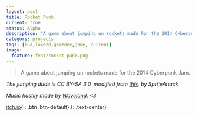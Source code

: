 ```yaml
---
layout: post
title: Rocket Punk
current: true
status: Alpha
description: "A game about jumping on rockets made for the 2014 Cyberpunk Jam."
category: projects
tags: [lua,love2d,gamedev,game, current]
image:
  feature: feat/rocket-punk.png
---
```


> A game about jumping on rockets made for the 2014 Cyberpunk Jam.

*The jumping dude is CC BY-SA 3.0, modified from [this](http://opengameart.org/content/crash-test-dummy), by SpriteAttack.*

*Music hastily made by [Waveland](http://waveland.bandcamp.com/). <3*

[itch.io](http://lemtzas.itch.io/rocket-punk){:: .btn .btn-default}
{: .text-center}